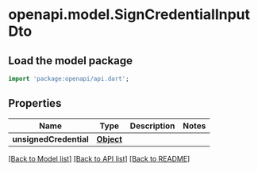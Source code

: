 # openapi.model.SignCredentialInputDto

## Load the model package

```dart
import 'package:openapi/api.dart';
```

## Properties

| Name                   | Type              | Description | Notes |
| ---------------------- | ----------------- | ----------- | ----- |
| **unsignedCredential** | [**Object**](.md) |             |

[[Back to Model list]](../README.md#documentation-for-models) [[Back to API list]](../README.md#documentation-for-api-endpoints) [[Back to README]](../README.md)
